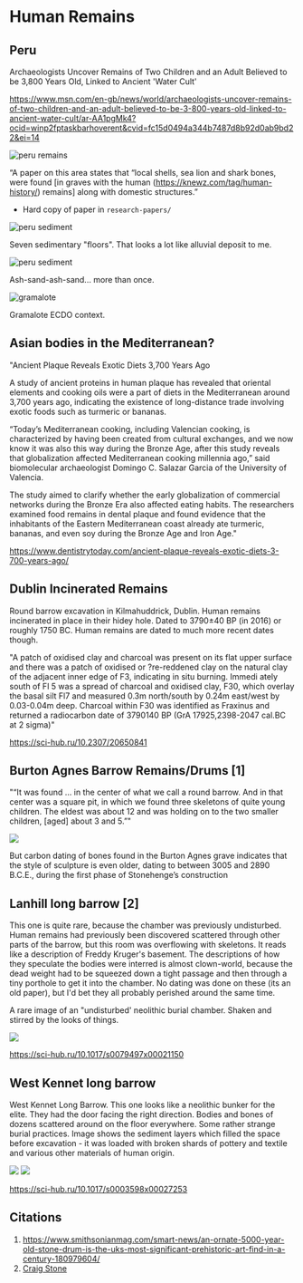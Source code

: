 # Human Remains

## Peru

Archaeologists Uncover Remains of Two Children and an Adult Believed to be 3,800 Years Old, Linked to Ancient 'Water Cult'

https://www.msn.com/en-gb/news/world/archaeologists-uncover-remains-of-two-children-and-an-adult-believed-to-be-3-800-years-old-linked-to-ancient-water-cult/ar-AA1pgMk4?ocid=winp2fptaskbarhoverent&cvid=fc15d0494a344b7487d8b92d0ab9bd22&ei=14

![peru remains](img/peru-remains.jpg "peru remains")

“A paper on this area states that “local shells, sea lion and shark bones, were found [in graves with the human (https://knewz.com/tag/human-history/) remains] along with domestic structures.”
- Hard copy of paper in `research-papers/`

![peru sediment](img/peru-sediment.jpg "peru sediment")

Seven sedimentary "floors". That looks a lot like alluvial deposit to me.

![peru sediment](img/peru-sediment2.jpg "peru sediment")

Ash-sand-ash-sand... more than once.

![gramalote](img/gramalote.jpg "gramalote")

Gramalote ECDO context.

## Asian bodies in the Mediterranean?

"Ancient Plaque Reveals Exotic Diets 3,700 Years Ago 

A study of ancient proteins in human plaque has revealed that oriental elements and cooking oils were a part of diets in the Mediterranean around 3,700 years ago, indicating the existence of long-distance trade involving exotic foods such as turmeric or bananas.

“Today’s Mediterranean cooking, including Valencian cooking, is characterized by having been created from cultural exchanges, and we now know it was also this way during the Bronze Age, after this study reveals that globalization affected Mediterranean cooking millennia ago,” said biomolecular archaeologist Domingo C. Salazar Garcia of the University of Valencia.

The study aimed to clarify whether the early globalization of commercial networks during the Bronze Era also affected eating habits. The researchers examined food remains in dental plaque and found evidence that the inhabitants of the Eastern Mediterranean coast already ate turmeric, bananas, and even soy during the Bronze Age and Iron Age."

https://www.dentistrytoday.com/ancient-plaque-reveals-exotic-diets-3-700-years-ago/

## Dublin Incinerated Remains

Round barrow excavation in Kilmahuddrick, Dublin. Human remains incinerated in place in their hidey hole. Dated to 3790±40 BP (in 2016) or roughly 1750 BC. Human remains are dated to much more recent dates though.

"A patch of oxidised clay and charcoal was present on its flat upper surface and there was a patch of oxidised or ?re-reddened clay on the natural clay of the adjacent inner edge of F3, indicating in situ burning. Immedi ately south of Fl 5 was a spread of charcoal and oxidised clay, F30, which overlay the basal silt Fl7 and measured 0.3m north/south by 0.24m east/west by 0.03-0.04m deep. Charcoal within F30 was identified as Fraxinus and returned a radiocarbon date of 3790140 BP (GrA 17925,2398-2047 cal.BC at 2 sigma)"
 
https://sci-hub.ru/10.2307/20650841

## Burton Agnes Barrow Remains/Drums [1]

"“It was found … in the center of what we call a round barrow. And in that center was a square pit, in which we found three skeletons of quite young children. The eldest was about 12 and was holding on to the two smaller children, [aged] about 3 and 5.”"

![](img/burton-agnes.webp)

But carbon dating of bones found in the Burton Agnes grave indicates that the style of sculpture is even older, dating to between 3005 and 2890 B.C.E., during the first phase of Stonehenge’s construction

## Lanhill long barrow [2]

This one is quite rare, because the chamber was previously undisturbed. Human remains had previously been discovered scattered through other parts of the barrow, but this room was overflowing with skeletons. It reads like a description of Freddy Kruger's basement. The descriptions of how they speculate the bodies were interred is almost clown-world, because the dead weight had to be squeezed down a tight passage and then through a tiny porthole to get it into the chamber. No dating was done on these (its an old paper), but I'd bet they all probably perished around the same time.

A rare image of an "undisturbed' neolithic burial chamber. Shaken and stirred by the looks of things.

![](img/lanhill-barrow.jpg)

https://sci-hub.ru/10.1017/s0079497x00021150

## West Kennet long barrow

West Kennet Long Barrow. This one looks like a neolithic bunker for the elite. They had the door facing the right direction. Bodies and bones of dozens scattered around on the floor everywhere.  Some rather strange burial practices. Image shows the sediment layers which filled the space before excavation - it was loaded with broken shards of pottery and textile and various other materials of human origin.

![](img/west-kennet1.jpg)
![](img/west-kennet2.jpg)

https://sci-hub.ru/10.1017/s0003598x00027253

## Citations

1. https://www.smithsonianmag.com/smart-news/an-ornate-5000-year-old-stone-drum-is-the-uks-most-significant-prehistoric-art-find-in-a-century-180979604/
2. [Craig Stone](https://nobulart.com)